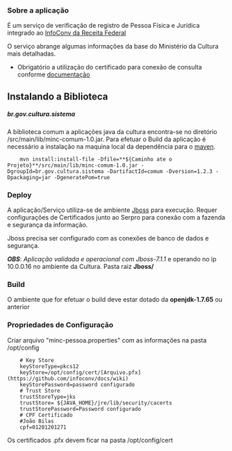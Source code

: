 ### Sobre a aplicação

É um serviço de verificação de registro de Pessoa Física e Jurídica integrado ao [InfoConv da Receita Federal](https://github.com/infoconv)

O serviço abrange algumas informações da base do Ministério da Cultura mais detalhadas.

  - Obrigatório a utilização do certificado para conexão de consulta conforme [documentação](https://github.com/infoconv/docs/wiki)
  
## Instalando a Biblioteca 
##### **br.gov.cultura.sistema**

A biblioteca comum a aplicações java da cultura encontra-se no diretório /src/main/lib/minc-comum-1.0.jar. 
Para efetuar o Build da aplicação é necessário a instalação na maquina local da dependência para o [maven](https://maven.apache.org/).
        
        mvn install:install-file -Dfile=**${Caminho ate o Projeto}**/src/main/lib/minc-comum-1.0.jar -DgroupId=br.gov.cultura.sistema -DartifactId=comum -Dversion=1.2.3 -Dpackaging=jar -DgeneratePom=true​

### Deploy ##

A aplicação/Serviço utiliza-se de ambiente [Jboss](http://www.jboss.org/) para execução.
Requer configurações de Certificados junto ao Serpro para conexão com a fazenda e segurança da informação.
        
Jboss precisa ser configurado com as conexões de banco de dados e segurança.

_**OBS**_: _Aplicação validada e operacional com Jboss-7.1.1_ e operando no ip 10.0.0.16 no ambiente da Cultura. Pasta raiz **Jboss/**
        
### Build

O ambiente que for efetuar o build deve estar dotado da **openjdk-1.7.65** ou anterior 

### Propriedades de Configuração

Criar arquivo "minc-pessoa.properties" com as informações na pasta /opt/config

        # Key Store
        keyStoreType=pkcs12
        keyStore=/opt/config/cert/[Arquivo.pfx](https://github.com/infoconv/docs/wiki)
        keyStorePassword=password configurado
        # Trust Store
        trustStoreType=jks
        trustStore= ${JAVA_HOME}/jre/lib/security/cacerts
        trustStorePassword=Password configurado
        # CPF Certificado
        #João Bilas
        cpf=01201201271

Os certificados .pfx devem ficar na pasta /opt/config/cert
